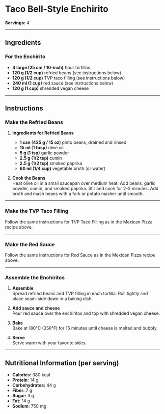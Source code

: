 # Taco Bell-Style Enchirito

**Servings:** 4

---

## Ingredients

### For the Enchirito
- **4 large (25 cm / 10-inch)** flour tortillas
- **120 g (1/2 cup)** refried beans (see instructions below)
- **120 g (1/2 cup)** TVP taco filling (see instructions below)
- **240 ml (1 cup)** red sauce (see instructions below)
- **120 g (1 cup)** shredded vegan cheese

---

## Instructions

### Make the Refried Beans
1. **Ingredients for Refried Beans**
   - **1 can (425 g / 15 oz)** pinto beans, drained and rinsed
   - **15 ml (1 tbsp)** olive oil
   - **5 g (1 tsp)** garlic powder
   - **2.5 g (1/2 tsp)** cumin
   - **2.5 g (1/2 tsp)** smoked paprika
   - **60 ml (1/4 cup)** vegetable broth (or water)

2. **Cook the Beans**  
   Heat olive oil in a small saucepan over medium heat. Add beans, garlic powder, cumin, and smoked paprika. Stir and cook for 2-3 minutes. Add broth and mash beans with a fork or potato masher until smooth.

---

### Make the TVP Taco Filling
Follow the same instructions for TVP Taco Filling as in the Mexican Pizza recipe above.

---

### Make the Red Sauce
Follow the same instructions for Red Sauce as in the Mexican Pizza recipe above.

---

### Assemble the Enchiritos
1. **Assemble**  
   Spread refried beans and TVP filling in each tortilla. Roll tightly and place seam-side down in a baking dish.

2. **Add sauce and cheese**  
   Pour red sauce over the enchiritos and top with shredded vegan cheese.

3. **Bake**  
   Bake at 180°C (350°F) for 15 minutes until cheese is melted and bubbly.

4. **Serve**  
   Serve warm with your favorite sides.

---

## Nutritional Information (per serving)
- **Calories:** 380 kcal  
- **Protein:** 14 g  
- **Carbohydrates:** 44 g  
- **Fiber:** 7 g  
- **Sugar:** 3 g  
- **Fat:** 14 g  
- **Sodium:** 750 mg  